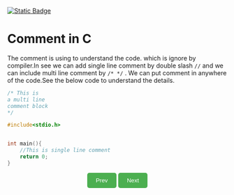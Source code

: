 
[![Static Badge](https://img.shields.io/badge/Home-maker?labelColor=grey&color=grey)](https://baponkar.github.io/Learning-C)

# Comment in C

The comment is using to understand the code. which is ignore by compiler.In see we can add single line comment by double slash `//` and we can include multi line comment by `/* */` . We can put comment in anywhere of the code.See the below code to understand the details.

```c
/* This is
a multi line
comment block
*/

#include<stdio.h>


int main(){
    //This is single line comment
    return 0;
}
```


<div style="text-align: center;">
    <button type="button" onclick="window.location.href='https://baponkar.github.io/Learning-C/Numeric-Constants-and-Variables/Numeric-Constants-and-Variables';" style="background-color: #4CAF50; color: white; padding: 10px 20px; border: none; border-radius: 5px; cursor: pointer;">
       Prev
    </button>
     <button type="button" onclick="window.location.href='https://baponkar.github.io/Learning-C/Arithmetic-Expression/Arithmetic-Expression';" style="background-color: #4CAF50; color: white; padding: 10px 20px; border: none; border-radius: 5px; cursor: pointer;">
       Next
    </button>
</div>